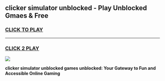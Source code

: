 
## clicker simulator unblocked - Play Unblocked Gmaes & Free
<h3>
<a href="https://news.freeplayer.one?title=clicker_simulator_unblocked&ref=23F">CLICK TO PLAY</a></h3>
<hr>

<h3>
<a href="https://news.freeplayer.one?title=clicker_simulator_unblocked&ref=23F">CLICK 2 PLAY</a>
  
</h3>

<a href="https://news.freeplayer.one?title=clicker_simulator_unblocked&ref=23F/"><img src="https://clearcache.store/games.png"></a>


**clicker simulator unblocked games unblocked: Your Gateway to Fun and Accessible Online Gaming**
